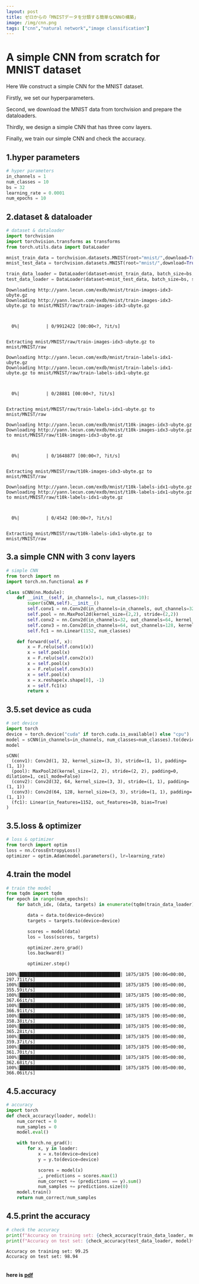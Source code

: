 ```yaml
---
layout: post
title: ゼロからの「MNISTデータを分類する簡単なCNNの構築」
image: /img/cnn.png
tags: ["cnn","natural network","image classification"]
---
```


# A simple CNN from scratch for MNIST dataset

Here We construct a simple CNN for the MNIST dataset.

Firstly, we set our hyperparameters.

Second, we download the MNIST data from torchvision and prepare the dataloaders.

Thirdly, we design a simple CNN that has three conv layers.

Finally, we train our simple CNN and check the accuracy.

## 1.hyper parameters


```python
# hyper parameters
in_channels = 1
num_classes = 10
bs = 32
learning_rate = 0.0001
num_epochs = 10
```

## 2.dataset & dataloader


```python
# dataset & dataloader
import torchvision
import torchvision.transforms as transforms
from torch.utils.data import DataLoader

mnist_train_data = torchvision.datasets.MNIST(root="mnist/",download=True, train=True, transform=transforms.ToTensor())
mnist_test_data = torchvision.datasets.MNIST(root="mnist/",download=True, train=False, transform=transforms.ToTensor())

train_data_loader = DataLoader(dataset=mnist_train_data, batch_size=bs, shuffle=True)
test_data_loader = DataLoader(dataset=mnist_test_data, batch_size=bs, shuffle=True)
```

    Downloading http://yann.lecun.com/exdb/mnist/train-images-idx3-ubyte.gz
    Downloading http://yann.lecun.com/exdb/mnist/train-images-idx3-ubyte.gz to mnist/MNIST/raw/train-images-idx3-ubyte.gz



      0%|          | 0/9912422 [00:00<?, ?it/s]


    Extracting mnist/MNIST/raw/train-images-idx3-ubyte.gz to mnist/MNIST/raw
    
    Downloading http://yann.lecun.com/exdb/mnist/train-labels-idx1-ubyte.gz
    Downloading http://yann.lecun.com/exdb/mnist/train-labels-idx1-ubyte.gz to mnist/MNIST/raw/train-labels-idx1-ubyte.gz



      0%|          | 0/28881 [00:00<?, ?it/s]


    Extracting mnist/MNIST/raw/train-labels-idx1-ubyte.gz to mnist/MNIST/raw
    
    Downloading http://yann.lecun.com/exdb/mnist/t10k-images-idx3-ubyte.gz
    Downloading http://yann.lecun.com/exdb/mnist/t10k-images-idx3-ubyte.gz to mnist/MNIST/raw/t10k-images-idx3-ubyte.gz



      0%|          | 0/1648877 [00:00<?, ?it/s]


    Extracting mnist/MNIST/raw/t10k-images-idx3-ubyte.gz to mnist/MNIST/raw
    
    Downloading http://yann.lecun.com/exdb/mnist/t10k-labels-idx1-ubyte.gz
    Downloading http://yann.lecun.com/exdb/mnist/t10k-labels-idx1-ubyte.gz to mnist/MNIST/raw/t10k-labels-idx1-ubyte.gz



      0%|          | 0/4542 [00:00<?, ?it/s]


    Extracting mnist/MNIST/raw/t10k-labels-idx1-ubyte.gz to mnist/MNIST/raw
    


## 3.a simple CNN with 3 conv layers


```python
# simple CNN
from torch import nn
import torch.nn.functional as F

class sCNN(nn.Module):
    def __init__(self, in_channels=1, num_classes=10):
        super(sCNN,self).__init__()
        self.conv1 = nn.Conv2d(in_channels=in_channels, out_channels=32, kernel_size=(3,3), stride=(1,1), padding=(1,1))
        self.pool = nn.MaxPool2d(kernel_size=(2,2), stride=(2,2))
        self.conv2 = nn.Conv2d(in_channels=32, out_channels=64, kernel_size=(3,3), stride=(1,1), padding=(1,1))
        self.conv3 = nn.Conv2d(in_channels=64, out_channels=128, kernel_size=(3,3), stride=(1,1), padding=(1,1))
        self.fc1 = nn.Linear(1152, num_classes)

    def forward(self, x):
        x = F.relu(self.conv1(x))
        x = self.pool(x)
        x = F.relu(self.conv2(x))
        x = self.pool(x)
        x = F.relu(self.conv3(x))
        x = self.pool(x)
        x = x.reshape(x.shape[0], -1)
        x = self.fc1(x)
        return x

```

## 3.5.set device as cuda


```python
# set device
import torch
device = torch.device("cuda" if torch.cuda.is_available() else "cpu")
model = sCNN(in_channels=in_channels, num_classes=num_classes).to(device)
model
```




    sCNN(
      (conv1): Conv2d(1, 32, kernel_size=(3, 3), stride=(1, 1), padding=(1, 1))
      (pool): MaxPool2d(kernel_size=(2, 2), stride=(2, 2), padding=0, dilation=1, ceil_mode=False)
      (conv2): Conv2d(32, 64, kernel_size=(3, 3), stride=(1, 1), padding=(1, 1))
      (conv3): Conv2d(64, 128, kernel_size=(3, 3), stride=(1, 1), padding=(1, 1))
      (fc1): Linear(in_features=1152, out_features=10, bias=True)
    )



## 3.5.loss & optimizer


```python
# loss & optimizer
from torch import optim
loss = nn.CrossEntropyLoss()
optimizer = optim.Adam(model.parameters(), lr=learning_rate)
```

## 4.train the model


```python
# train the model
from tqdm import tqdm
for epoch in range(num_epochs):
    for batch_idx, (data, targets) in enumerate(tqdm(train_data_loader)):

        data = data.to(device=device)
        targets = targets.to(device=device)

        scores = model(data)
        los = loss(scores, targets)

        optimizer.zero_grad()
        los.backward()

        optimizer.step()
```

    100%|██████████████████████████████████████| 1875/1875 [00:06<00:00, 297.71it/s]
    100%|██████████████████████████████████████| 1875/1875 [00:05<00:00, 355.59it/s]
    100%|██████████████████████████████████████| 1875/1875 [00:05<00:00, 367.66it/s]
    100%|██████████████████████████████████████| 1875/1875 [00:05<00:00, 366.91it/s]
    100%|██████████████████████████████████████| 1875/1875 [00:05<00:00, 358.38it/s]
    100%|██████████████████████████████████████| 1875/1875 [00:05<00:00, 365.28it/s]
    100%|██████████████████████████████████████| 1875/1875 [00:05<00:00, 359.37it/s]
    100%|██████████████████████████████████████| 1875/1875 [00:05<00:00, 361.70it/s]
    100%|██████████████████████████████████████| 1875/1875 [00:05<00:00, 362.68it/s]
    100%|██████████████████████████████████████| 1875/1875 [00:05<00:00, 366.06it/s]


## 4.5.accuracy


```python
# accuracy
import torch
def check_accuracy(loader, model):
    num_correct = 0
    num_samples = 0
    model.eval()

    with torch.no_grad():
        for x, y in loader:
            x = x.to(device=device)
            y = y.to(device=device)

            scores = model(x)
            _, predictions = scores.max(1)
            num_correct += (predictions == y).sum()
            num_samples += predictions.size(0)
    model.train()
    return num_correct/num_samples
```

## 4.5.print the accuracy


```python
# check the accuracy
print(f"Accuracy on training set: {check_accuracy(train_data_loader, model)*100:.2f}")
print(f"Accuracy on test set: {check_accuracy(test_data_loader, model)*100:.2f}")
```

    Accuracy on training set: 99.25
    Accuracy on test set: 98.94



```python

```

#### here is [pdf](https://github.com/chiba1sonny/QiitaProject_Pytorch/blob/main/A%20simple%20CNN%20from%20scratch%20for%20MNIST%20dataset%20(1).pdf)
